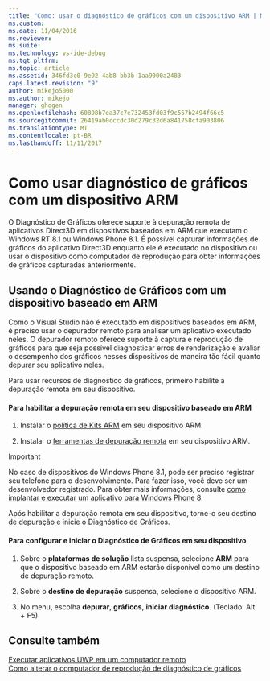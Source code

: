 ```yaml
---
title: "Como: usar o diagnóstico de gráficos com um dispositivo ARM | Microsoft Docs"
ms.custom: 
ms.date: 11/04/2016
ms.reviewer: 
ms.suite: 
ms.technology: vs-ide-debug
ms.tgt_pltfrm: 
ms.topic: article
ms.assetid: 346fd3c0-9e92-4ab8-bb3b-1aa9000a2483
caps.latest.revision: "9"
author: mikejo5000
ms.author: mikejo
manager: ghogen
ms.openlocfilehash: 60898b7ea37c7e732453fd03f9c557b2494f66c5
ms.sourcegitcommit: 26419ab0cccdc30d279c32d6a841758cfa903806
ms.translationtype: MT
ms.contentlocale: pt-BR
ms.lasthandoff: 11/11/2017
---
```

# <a name="how-to-use-graphics-diagnostics-with-an-arm-device"></a>Como usar diagnóstico de gráficos com um dispositivo ARM
O Diagnóstico de Gráficos oferece suporte à depuração remota de aplicativos Direct3D em dispositivos baseados em ARM que executam o Windows RT 8.1 ou Windows Phone 8.1. É possível capturar informações de gráficos do aplicativo Direct3D enquanto ele é executado no dispositivo ou usar o dispositivo como computador de reprodução para obter informações de gráficos capturadas anteriormente.  
  
## <a name="using-graphics-diagnostics-with-an-arm-based-device"></a>Usando o Diagnóstico de Gráficos com um dispositivo baseado em ARM  
 Como o Visual Studio não é executado em dispositivos baseados em ARM, é preciso usar o depurador remoto para analisar um aplicativo executado neles. O depurador remoto oferece suporte à captura e reprodução de gráficos para que seja possível diagnosticar erros de renderização e avaliar o desempenho dos gráficos nesses dispositivos de maneira tão fácil quanto depurar seu aplicativo neles.  
  
 Para usar recursos de diagnóstico de gráficos, primeiro habilite a depuração remota em seu dispositivo.  
  
#### <a name="to-enable-remote-debugging-on-your-arm-based-device"></a>Para habilitar a depuração remota em seu dispositivo baseado em ARM  
  
1.  Instalar o [política de Kits ARM](http://msdn.microsoft.com/windows/desktop/dn469188) em seu dispositivo ARM.  
  
2.  Instalar o [ferramentas de depuração remota](http://go.microsoft.com/fwlink/?LinkId=393086) em seu dispositivo ARM.  
  
> [!IMPORTANT]
>  No caso de dispositivos do Windows Phone 8.1, pode ser preciso registrar seu telefone para o desenvolvimento. Para fazer isso, você deve ser um desenvolvedor registrado. Para obter mais informações, consulte [como implantar e executar um aplicativo para Windows Phone 8](http://msdn.microsoft.com/library/windowsphone/develop/ff402565.aspx).  
  
 Após habilitar a depuração remota em seu dispositivo, torne-o seu destino de depuração e inicie o Diagnóstico de Gráficos.  
  
#### <a name="to-configure-and-start-graphics-diagnostics-on-your-device"></a>Para configurar e iniciar o Diagnóstico de Gráficos em seu dispositivo  
  
1.  Sobre o **plataformas de solução** lista suspensa, selecione **ARM** para que o dispositivo baseado em ARM estarão disponível como um destino de depuração remoto.  
  
2.  Sobre o **destino de depuração** suspensa, selecione o dispositivo ARM.  
  
3.  No menu, escolha **depurar**, **gráficos**, **iniciar diagnóstico**. (Teclado: Alt + F5)  
  
## <a name="see-also"></a>Consulte também  
 [Executar aplicativos UWP em um computador remoto](../run-windows-store-apps-on-a-remote-machine.md)   
 [Como alterar o computador de reprodução de diagnóstico de gráficos](how-to-change-the-graphics-diagnostics-playback-machine.md)